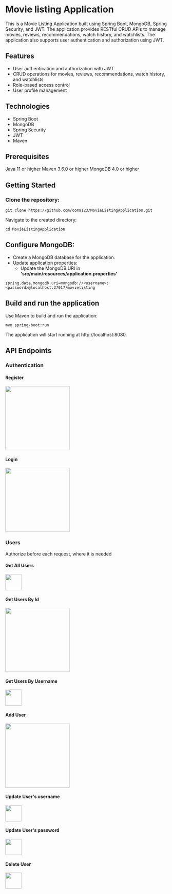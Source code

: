 # Movie listing Application
This is a Movie Listing Application built using Spring Boot, MongoDB, Spring Security, and JWT. The application provides RESTful CRUD APIs to manage movies, reviews, recommendations, watch history, and watchlists. The application also supports user authentication and authorization using JWT.

## Features
- User authentication and authorization with JWT
- CRUD operations for movies, reviews, recommendations, watch history, and watchlists
- Role-based access control
- User profile management
## Technologies
- Spring Boot
- MongoDB
- Spring Security
- JWT
- Maven
## Prerequisites
Java 11 or higher
Maven 3.6.0 or higher
MongoDB 4.0 or higher
## Getting Started
### Clone the repository:
```
git clone https://github.com/coma123/MovieListingApplication.git
```
Navigate to the created directory:
```
cd MovieListingApplication
```
## Configure MongoDB:
  - Create a MongoDB database for the application.
- Update application properties:
  - Update the MongoDB URI in **'src/main/resources/application.properties'**
```
spring.data.mongodb.uri=mongodb://<username>:<password>@localhost:27017/movielisting
```
## Build and run the application
Use Maven to build and run the application:
```
mvn spring-boot:run
```
The application will start running at http://localhost:8080.

## API Endpoints
### Authentication
#### Register
<img src="https://github.com/malikoyv/MovieListing/assets/124885789/0214ab65-f074-4f2d-82fb-f28901bf992a" height=200px>

#### Login
<img src="https://github.com/malikoyv/MovieListing/assets/124885789/25b81b68-f9a6-4917-a80b-795a697c926b" height=200px>

### Users
Authorize before each request, where it is needed
#### Get All Users
<img src="https://github.com/malikoyv/MovieListing/assets/124885789/79defd30-0992-4af5-b98e-70ea238a925d" height=50px>

#### Get Users By Id
<img src="https://github.com/malikoyv/MovieListing/assets/124885789/83ec5c16-1673-4341-b855-e00a8c8950a5" height=200px>

#### Get Users By Username
<img src="https://github.com/malikoyv/MovieListing/assets/124885789/a93db947-daec-4a4d-a720-28acd3adce96" height=50px>

#### Add User
<img src="https://github.com/malikoyv/MovieListing/assets/124885789/3d15a6dd-b057-403c-aba9-49ff1a942785" height=200px>

#### Update User's username
<img src="https://github.com/malikoyv/MovieListing/assets/124885789/ac40e0bc-b55c-4c13-8892-88b98191c48d" height=50px>

#### Update User's password
<img src="https://github.com/malikoyv/MovieListing/assets/124885789/bec0c2fa-52e9-4019-9590-6e2905e03a50" height=50px>

#### Delete User
<img src="https://github.com/malikoyv/MovieListing/assets/124885789/7918c393-3061-47ba-b76f-3496da52e772" height=50px>
